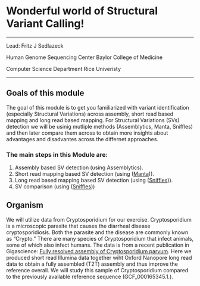 # Wonderful world of Structural Variant Calling! 

***
Lead: Fritz J Sedlazeck

Human Genome Sequencing Center
Baylor College of Medicine

Computer Science Department
Rice Univeristy 
***

## Goals of this module
The goal of this module is to get you familiarized with variant identification (especially Structural Variations) across assembly, short read based mapping and long read based mapping. 
For Structural Variations (SVs) detection we will be usinig mutliple methods (Assemblytics, Manta, Sniffles) and then later compare them across to obtain more insights about advantages and disadvantes across the differnet approaches.

### The main steps in this Module are:
1. Assembly based SV detection (using Assemblytics).
2. Short read mapping based SV detection (using ([Manta](https://github.com/Illumina/manta))). 
3. Long read based mapping based SV detection (using ([Sniffles](https://github.com/fritzsedlazeck/Sniffles))). 
4. SV comparison (using ([Sniffles](https://github.com/fritzsedlazeck/SURVIVOR)))

## Organism
We will utilize data from Cryptosporidium for our exercise. Cryptosporidium is a microscopic parasite that causes the diarrheal disease cryptosporidiosis. Both the parasite and the disease are commonly known as “Crypto.” There are many species of Cryptosporidium that infect animals, some of which also infect humans.
The data is from a recent publication in Gigascience: [Fully resolved assembly of Cryptosporidium parvum](https://doi.org/10.1093/gigascience/giac010). Here we produced short read Illumina data together wiht Oxford Nanopore long read data to obtain a fully assembled (T2T) assembly and thus improve the reference overall. 
We will study this sample of Cryptosporidium compared to the previously available reference sequence (GCF_000165345.1.). 

